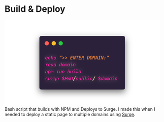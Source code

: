 # Build & Deploy
![carbon code](carbon.png)
Bash script that builds with NPM and Deploys to Surge. I made this when I needed to deploy a static page to multiple domains using [Surge](https://surge.sh).
